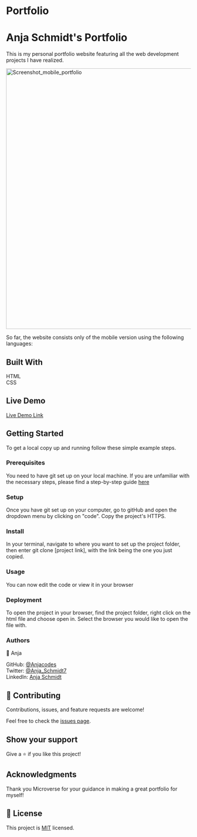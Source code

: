 # Portfolio

<h1>Anja Schmidt's Portfolio</h1>

This is my personal portfolio website featuring all the web development projects I have realized.

<img width="710" alt="Screenshot_mobile_portfolio" src="https://user-images.githubusercontent.com/75140420/138000867-c3cb9ce7-f500-46c1-8509-814e714c0e4c.png">

So far, the website consists only of the mobile version using the following languages:

<h2>Built With</h2>

HTML<br>
CSS

<h2>Live Demo</h2>

<a href="http://127.0.0.1:5500/" rel="noopener noreferrer">Live Demo Link</a>

<h2>Getting Started</h2>

To get a local copy up and running follow these simple example steps.

<h3>Prerequisites</h3>

You need to have git set up on your local machine. If you are unfamiliar with the necessary steps, please find a step-by-step guide <a href="https://git-scm.com/book/en/v2/Getting-Started-First-Time-Git-Setup" rel="noopener noreferrer">here</a>

<h3>Setup</h3>

Once you have git set up on your computer, go to gitHub and open the dropdown menu by clicking on "code". Copy the project's HTTPS.

<h3>Install</h3>

In your terminal, navigate to where you want to set up the project folder, then enter git clone [project link], with the link being the one you just copied.

<h3>Usage</h3>

You can now edit the code or view it in your browser

<h3>Deployment</h3>

To open the project in your browser, find the project folder, right click on the html file and choose open in. Select the browser you would like to open the file with.

<h3>Authors</h3>

👤 Anja

GitHub: <a href="https://github.com/Anjacodes" rel="noopener noreferrer">@Anjacodes</a><br>
Twitter: <a href="https://twitter.com/Anja_Schmidt7" rel="noopener noreferrer">@Anja_Schmidt7</a><br>
LinkedIn: <a href="https://www.linkedin.com/in/anja-schmidt7/" rel="noopener noreferrer">Anja Schmidt</a><br>

<h2>🤝 Contributing</h2>

Contributions, issues, and feature requests are welcome!

Feel free to check the <a href="https://github.com/microverseinc/readme-template/issues" rel="noopener noreferrer">issues page</a>.

<h2>Show your support</h2>

Give a ⭐️ if you like this project!

<h2>Acknowledgments</h2>

Thank you Microverse for your guidance in making a great portfolio for myself!

<h2>📝 License</h2>

This project is <a href="https://github.com/microverseinc/readme-template/blob/master/MIT.md" rel="noopener noreferrer">MIT</a> licensed.
